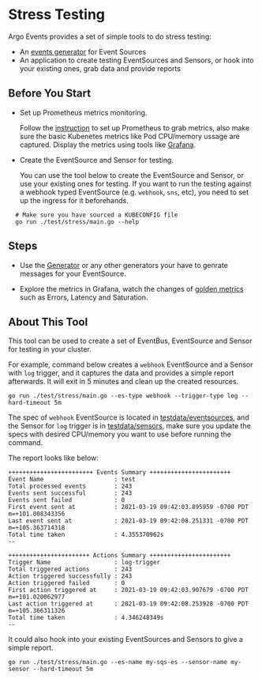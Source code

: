 # Stress Testing

Argo Events provides a set of simple tools to do stress testing:

- An [events generator](generator/README.md) for Event Sources
- An application to create testing EventSources and Sensors, or hook into your
  existing ones, grab data and provide reports

## Before You Start

- Set up Prometheus metrics monitoring.

  Follow the [instruction](https://argoproj.github.io/argo-events/metrics/) to
  set up Prometheus to grab metrics, also make sure the basic Kubenetes metrics
  like Pod CPU/memory ussage are captured. Display the metrics using tools like
  [Grafana](https://grafana.com/).

- Create the EventSource and Sensor for testing.

  You can use the tool below to create the EventSource and Sensor, or use your
  existing ones for testing. If you want to run the testing against a webhook
  typed EventSource (e.g. `webhook`, `sns`, etc), you need to set up the ingress
  for it beforehands.

```shell
  # Make sure you have sourced a KUBECONFIG file
  go run ./test/stress/main.go --help
```

## Steps

- Use the [Generator](generator/README.md) or any other generators your have to
  genrate messages for your EventSource.

- Explore the metrics in Grafana, watch the changes of
  [golden metrics](https://argoproj.github.io/argo-events/metrics/#golden-signals)
  such as Errors, Latency and Saturation.

## About This Tool

This tool can be used to create a set of EventBus, EventSource and Sensor for
testing in your cluster.

For example, command below creates a `webhook` EventSource and a Sensor with
`log` trigger, and it captures the data and provides a simple report afterwards.
It will exit in 5 minutes and clean up the created resources.

```shell
go run ./test/stress/main.go --es-type webhook --trigger-type log --hard-timeout 5m
```

The spec of `webhook` EventSource is located in
[testdata/eventsources](testdata/eventsources), and the Sensor for `log` trigger
is in [testdata/sensors](testdata/sensors), make sure you update the specs with
desired CPU/memory you want to use before running the command.

The report looks like below:

```text
++++++++++++++++++++++++ Events Summary +++++++++++++++++++++++
Event Name                    : test
Total processed events        : 243
Events sent successful        : 243
Events sent failed            : 0
First event sent at           : 2021-03-19 09:42:03.895959 -0700 PDT m=+101.008343356
Last event sent at            : 2021-03-19 09:42:08.251331 -0700 PDT m=+105.363714318
Total time taken              : 4.355370962s
--

+++++++++++++++++++++++ Actions Summary +++++++++++++++++++++++
Trigger Name                  : log-trigger
Total triggered actions       : 243
Action triggered successfully : 243
Action triggered failed       : 0
First action triggered at     : 2021-03-19 09:42:03.907679 -0700 PDT m=+101.020062977
Last action triggered at      : 2021-03-19 09:42:08.253928 -0700 PDT m=+105.366311326
Total time taken              : 4.346248349s
--
```

It could also hook into your existing EventSources and Sensors to give a simple
report.

```shell
go run ./test/stress/main.go --es-name my-sqs-es --sensor-name my-sensor --hard-timeout 5m
```
